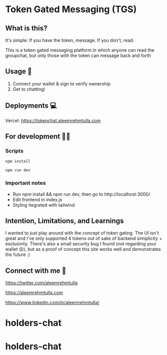 # Token Gated Messaging (TGS)

## What is this?

It's simple: If you have the token, message. If you don't, read.

This is a token gated messaging platform in which anyone can read the groupchat, but only those with the token can message back and forth

<!-- ![tweet](https://user-images.githubusercontent.com/60443878/151194589-2caac7f6-082b-4d19-bda9-7a232a8d2bc6.gif) -->

## Usage 🤝

1. Connect your wallet & sign to verify ownership
2. Get to chatting!

## Deployments 💻

Vercel: https://tokenchat.aleemrehmtulla.com

## For development 🧑‍💻

### Scripts

```npm install```

```npm run dev```


### Important notes


- Run npm install && npm run dev, then go to http://localhost:3000/
- Edit frontend in index.js
- Styling itegrated with tailwind
## Intention, Limitations, and Learnings

I wanted to just play around with the concept of token gating. The UI isn't great and I've only supported 4 tokens out of sake of backend simiplicity + exclusivity. There's also a small security bug I found (not regarding your wallet 😜), but as a proof of concept this site works well and demonstrates the future :)

## Connect with me 🤗

https://twitter.com/aleemrehmtulla

https://aleemrehmtulla.com

https://www.linkedin.com/in/aleemrehmtulla/

# holders-chat
# holders-chat
